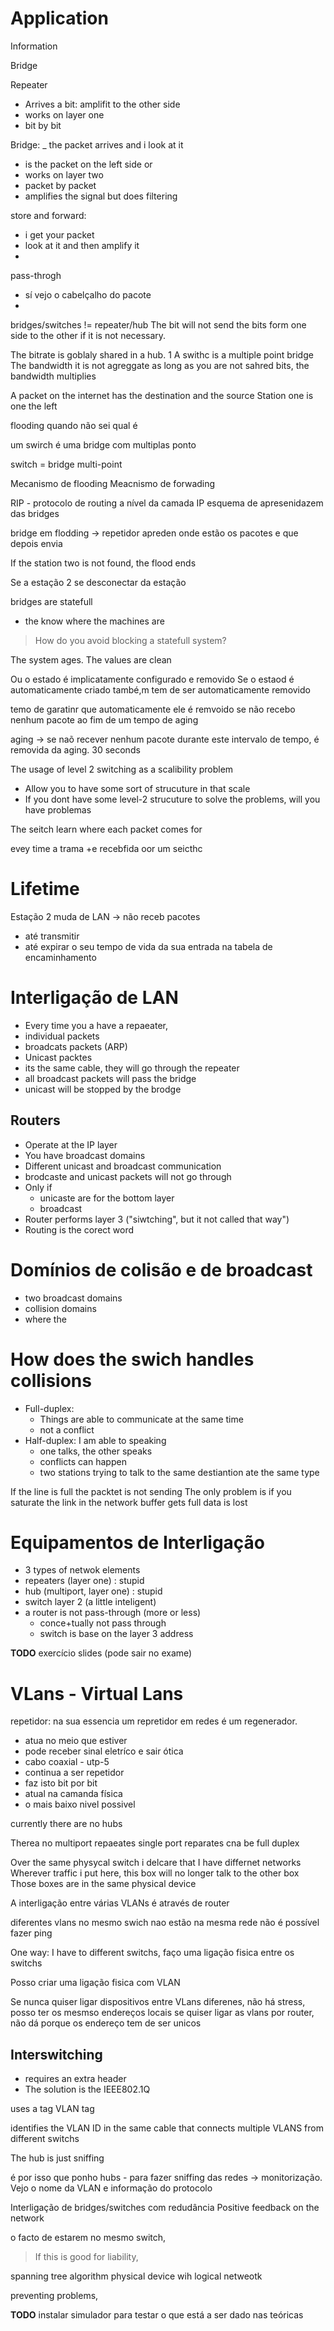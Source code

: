 # Application 

Information

Bridge

Repeater
 - Arrives a bit: amplifit to the other side
- works on layer one 
- bit by bit

Bridge:
_ the packet arrives and i look at it
- is the packet on the left side or
- works on layer two
- packet by packet
- amplifies the signal but does filtering 


store and forward:
- i get your packet
- look at it and then amplify it
-

pass-throgh
- sí vejo o cabelçalho do pacote
-


bridges/switches != repeater/hub
The bit will not send the bits form one side to the other if it is not necessary.


The bitrate is goblaly shared in a hub.
1
A swithc is a  multiple point bridge
The bandwidth it is not agreggate
as long as you are not sahred bits, the bandwidth multiplies

A packet on the internet has the destination and the source
Station one is one the left

flooding quando não sei qual é 

um swirch é uma bridge com multiplas ponto

switch = bridge multi-point

Mecanismo de flooding
Meacnismo de forwading


RIP - protocolo de routing a nível da camada IP
esquema de apresenidazem das bridges

bridge em flodding -> repetidor
apreden onde estão os pacotes e que depois envia

If the station two is not found, the flood ends

Se a estação 2 se desconectar da estação 

bridges are statefull

- the know where the machines are


> How do you avoid blocking a statefull system?

The system ages. The values are clean


Ou o estado é implicatamente configurado e removido
Se o estaod é automaticamente criado també,m tem de ser automaticamente removido

temo de garatinr que automaticamente ele é remvoido se não recebo nenhum pacote ao fim de um tempo de aging

aging -> se naõ recever nenhum pacote durante este intervalo de tempo, é removida da 
aging. 30 seconds


The usage of level 2 switching as a scalibility problem

- Allow you to have some sort of strucuture in that scale
- If you dont have some level-2 strucuture to solve the problems, will you have problemas


The seitch learn where each packet comes for

evey time a trama +e recebfida oor um seicthc

# Lifetime
Estação 2 muda de LAN -> não receb pacotes

- até transmitir
- até expirar o seu tempo de vida da sua entrada na tabela de encaminhamento


# Interligação de LAN
- Every time you a have a repaeater, 
- individual packets
- broadcats packets (ARP)
- Unicast packtes
- its the same cable, they will go through the repeater
- all broadcast packets will pass the bridge
- unicast will be stopped by the brodge


## Routers
- Operate at the IP layer
- You have broadcast domains
- Different unicast and broadcast communication
- brodcaste and unicast packets will not go through
- Only if
	- unicaste are for the bottom layer
	- broadcast
- Router performs layer 3 ("siwtching", but it not called that way")
- Routing is the corect word


# Domínios de colisão e de broadcast
- two broadcast domains
- collision domains
- where the 


# How does the swich handles collisions
- Full-duplex:
	- Things are able to communicate at the same time
	- not a conflict
- Half-duplex: I am able to speaking
	- one talks, the other speaks
	- conflicts can happen
	- two stations trying to talk to the same destiantion ate the same type


If the line is full the packtet is not sending
The only problem is if you saturate the link in the network
buffer gets full
data is lost

# Equipamentos de Interligação
- 3 types of netwok elements
- repeaters (layer one) : stupid
- hub (multiport, layer one) : stupid
- switch layer 2 (a little inteligent)
- a router is not pass-through (more or less)
	- conce+tually not pass through
	- switch is base on the layer 3 address


__TODO__ exercício slides (pode sair no exame)

# VLans - Virtual Lans

repetidor: na sua essencia um repretidor em redes é um regenerador.
- atua no meio que estiver
- pode receber sinal eletríco e sair ótica
- cabo  coaxial - utp-5
- continua a ser repetidor
- faz isto bit por bit
- atual na camanda física
- o mais baixo nivel possivel


currently there are no hubs

Therea no multiport repaeates
single port reparates cna be full duplex


Over the same physycal switch i delcare that I have differnet networks
Wherever traffic i put here, this box will no longer talk to the other box
Those boxes are in the same physical device

A interligação entre várias VLANs é através de router

diferentes vlans no mesmo swich nao estão na mesma rede
não é possível fazer ping

One way: I have to different switchs, faço uma ligação fisica entre os switchs

Posso criar uma ligação fisica com VLAN

Se nunca quiser ligar dispositivos entre VLans diferenes, não há stress, posso ter os mesmso endereços locais
se quiser ligar as vlans por router, não dá porque os endereço tem de ser unicos

## Interswitching
 - requires an extra header
- The solution is the IEEE802.1Q

uses a tag 
VLAN tag

identifies the VLAN ID in the same cable that connects multiple VLANS from different switchs

The hub is just sniffing

é por isso que ponho hubs - para fazer sniffing das redes -> monitorização.
Vejo o nome da VLAN e informação do protocolo


Interligação de bridges/switches com redudância
Positive feedback on the network

o facto de estarem no mesmo switch, 

> If this is good for liability, 


spanning tree algorithm
physical device wih logical netweotk

preventing problems,

__TODO__ instalar simulador para testar o que está a ser dado nas teóricas

